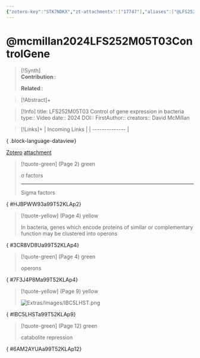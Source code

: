 ```yaml
---
{"zotero-key":"STK7NDKX","zt-attachments":["17747"],"aliases":["@LFS252M05T03 Control of gene expression in bacteria"],"keywords":null,"FirstAuthor":"[[ David McMillan]]","tags":["source/video","Uni/LFS252"],"dg-publish":true,"permalink":"/sources/video/mcmillan2024-lfs-252-m05-t03-control-gene/","dgPassFrontmatter":true}
---
```


# @mcmillan2024LFS252M05T03ControlGene

>[!Synth]  
>**Contribution**::  
>  
>**Related**:: 
>  

> [!Abstract]+
> 

> [!Info]
> title: LFS252M05T03 Control of gene expression in bacteria
> type:: Video 
> date:: 2024
> DOI:: 
> FirstAuthor:: 
> creators:: David McMillan

> [!Links]+
>  | Incoming Links |
> | -------------- |
> 
{ .block-language-dataview}


[Zotero](zotero://select/library/items/STK7NDKX) [attachment](<file:///Users/nathanmaxwell/Zotero/storage/99T52KLA/McMillan%20-%202024%20-%20LFS252M05T03%20Control%20of%20gene%20expression%20in%20bacteria.pdf>)

> [!quote-green] (Page 2) green
> 
> σ factors
> 
> ---
> Sigma factors
>
{ #HJBPWW93a99T52KLAp2}


> [!quote-yellow] (Page 4) yellow
> 
> In bacteria, genes which encode proteins of similar or complementary function may be clustered into operons
>
{ #3CR8VD8Ua99T52KLAp4}


> [!quote-green] (Page 4) green
> 
> operons
>
{ #7F3J4P8Ma99T52KLAp4}


> [!quote-yellow] (Page 9) yellow
> 
> ![Extras/Images/IBC5LHST.png](/img/user/Extras/Images/IBC5LHST.png)
>
{ #IBC5LHSTa99T52KLAp9}


> [!quote-green] (Page 12) green
> 
> catabolite repression
>
{ #6AM2AYUAa99T52KLAp12}


